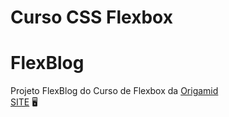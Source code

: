 # Curso CSS Flexbox
# FlexBlog
 Projeto FlexBlog do Curso de Flexbox da [Origamid](https://www.origamid.com/curso/css-flexbox/)<br> 
 [SITE](https://diegorafaelvieira.github.io/FlexBlog/) :desktop_computer:
 

